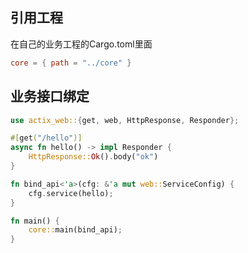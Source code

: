 ## 引用工程

在自己的业务工程的Cargo.toml里面

```toml
core = { path = "../core" }
```

## 业务接口绑定

```rust
use actix_web::{get, web, HttpResponse, Responder};

#[get("/hello")]
async fn hello() -> impl Responder {
    HttpResponse::Ok().body("ok")
}

fn bind_api<'a>(cfg: &'a mut web::ServiceConfig) {
    cfg.service(hello);
}

fn main() {
    core::main(bind_api);
}
```
